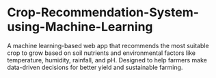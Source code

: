 # Crop-Recommendation-System-using-Machine-Learning
A machine learning-based web app that recommends the most suitable crop to grow based on soil nutrients and environmental factors like temperature, humidity, rainfall, and pH. Designed to help farmers make data-driven decisions for better yield and sustainable farming.
